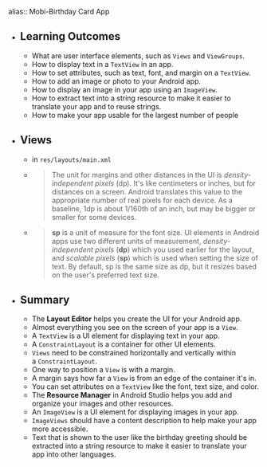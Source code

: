 alias:: Mobi-Birthday Card App

- ## Learning Outcomes
	- What are user interface elements, such as `Views` and `ViewGroups`.
	- How to display text in a `TextView` in an app.
	- How to set attributes, such as text, font, and margin on a `TextView`.
	- How to add an image or photo to your Android app.
	- How to display an image in your app using an `ImageView`.
	- How to extract text into a string resource to make it easier to translate your app and to reuse strings.
	- How to make your app usable for the largest number of people
- ## Views
	- in `res/layouts/main.xml`
	- > The unit for margins and other distances in the UI is *density-independent pixels* (dp). It's like centimeters or inches, but for distances on a screen. Android translates this value to the appropriate number of real pixels for each device. As a baseline, 1dp is about 1/160th of an inch, but may be bigger or smaller for some devices.
	- > **sp** is a unit of measure for the font size. UI elements in Android apps use two different units of measurement, *density-independent pixels* (**dp**) which you used earlier for the layout, and *scalable pixels* (**sp**) which is used when setting the size of text. By default, sp is the same size as dp, but it resizes based on the user's preferred text size.
- ## Summary
	- The **Layout Editor** helps you create the UI for your Android app.
	- Almost everything you see on the screen of your app is a `View`.
	- A `TextView` is a UI element for displaying text in your app.
	- A `ConstraintLayout` is a container for other UI elements.
	- `Views` need to be constrained horizontally and vertically within a `ConstraintLayout`.
	- One way to position a `View` is with a margin.
	- A margin says how far a `View` is from an edge of the container it's in.
	- You can set attributes on a `TextView` like the font, text size, and color.
	- The **Resource Manager** in Android Studio helps you add and organize your images and other resources.
	- An `ImageView` is a UI element for displaying images in your app.
	- `ImageViews` should have a content description to help make your app more accessible.
	- Text that is shown to the user like the birthday greeting should be extracted into a string resource to make it easier to translate your app into other languages.